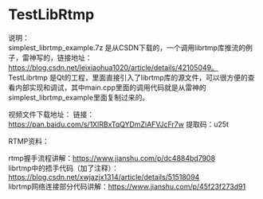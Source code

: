 # TestLibRtmp

说明：   
simplest_librtmp_example.7z 是从CSDN下载的，一个调用librtmp库推流的例子，雷神写的，链接地址：https://blog.csdn.net/leixiaohua1020/article/details/42105049。    
TestLibrtmp 是Qt的工程，里面直接引入了librtmp库的源文件，可以很方便的查看内部实现和调试，其中main.cpp里面的调用代码就是从雷神的simplest_librtmp_example里面复制过来的。  

视频文件下载地址：
链接：https://pan.baidu.com/s/1XlRBxTqQYDmZiAFVJcFr7w 提取码：u25t 

RTMP资料：

rtmp握手流程讲解：https://www.jianshu.com/p/dc4884bd7908  
librtmp中的捂手代码（加了注释）：https://blog.csdn.net/xwjazjx1314/article/details/51518094  
librtmp网络连接部分代码讲解：https://www.jianshu.com/p/45f23f273d91  
